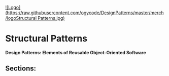 [![Logo](https://raw.githubusercontent.com/ogycode/DesignPatterns/master/merch/logoStructural Patterns.jpg)](https://github.com/ogycode/DesignPatterns/tree/master/src/StructuralPatterns)

# Structural Patterns
**Design Patterns: Elements of Reusable Object-Oriented Software**

## Sections: